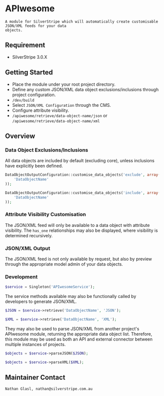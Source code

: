 # APIwesome

	A module for SilverStripe which will automatically create customisable JSON/XML feeds for your data
	objects.

## Requirement

* SilverStripe 3.0.X

## Getting Started

* Place the module under your root project directory.
* Define any custom JSON/XML data object exclusions/inclusions through project configuration.
* `/dev/build`
* Select `JSON/XML Configuration` through the CMS.
* Configure attribute visibility.
* `/apiwesome/retrieve/data-object-name/json` or `/apiwesome/retrieve/data-object-name/xml`

## Overview

### Data Object Exclusions/Inclusions

All data objects are included by default (excluding core), unless inclusions have explicitly been defined.

```php
DataObjectOutputConfiguration::customise_data_objects('exclude', array(
	'DataObjectName'
));
```

```php
DataObjectOutputConfiguration::customise_data_objects('include', array(
	'DataObjectName'
));
```

### Attribute Visibility Customisation

The JSON/XML feed will only be available to a data object with attribute visibility. The `has_one` relationships may also be displayed, where visibility is determined recursively.

### JSON/XML Output

The JSON/XML feed is not only available by request, but also by preview through the appropriate model admin of your data objects.

### Development

```php
$service = Singleton('APIwesomeService');
```

The service methods available may also be functionally called by developers to generate JSON/XML.

```php
$JSON = $service->retrieve('DataObjectName', 'JSON');
```

```php
$XML = $service->retrieve('DataObjectName', 'XML');
```

They may also be used to parse JSON/XML from another project's APIwesome module, returning the appropriate data object list. Therefore, this module may be used as both an API and external connector between multiple instances of projects.

```php
$objects = $service->parseJSON($JSON);
```

```php
$objects = $service->parseXML($XML);
```

## Maintainer Contact

	Nathan Glasl, nathan@silverstripe.com.au
